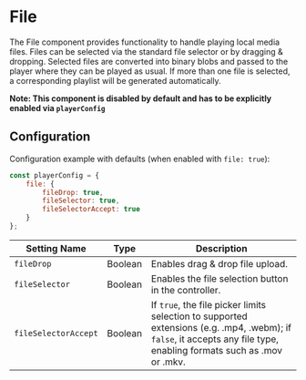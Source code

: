 # File

The File component provides functionality to handle playing local media files. Files can be selected via the standard file selector or by dragging & dropping. Selected files are converted into binary blobs and passed to the player where they can be played as usual. If more than one file is selected, a corresponding playlist will be generated automatically.

**Note: This component is disabled by default and has to be explicitly enabled via `playerConfig`**

## Configuration

Configuration example with defaults (when enabled with `file: true`):

```javascript
const playerConfig = {
    file: {
        fileDrop: true,
        fileSelector: true,
        fileSelectorAccept: true
    }
};
```

| Setting Name         | Type    | Description                                                  |
| -------------------- | ------- | ------------------------------------------------------------ |
| `fileDrop`           | Boolean | Enables drag & drop file upload.                             |
| `fileSelector`       | Boolean | Enables the file selection button in the controller.         |
| `fileSelectorAccept` | Boolean | If `true`, the file picker limits selection to supported extensions (e.g. .mp4, .webm); if `false`, it accepts any file type, enabling formats such as .mov or .mkv. |
